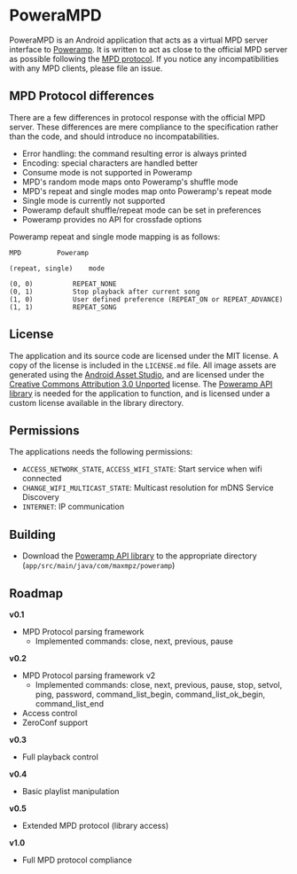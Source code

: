 # PoweraMPD

PoweraMPD is an Android application that acts as a virtual MPD server interface to [Poweramp](http://powerampapp.com/). It is written to act as close to the official MPD server as possible following the [MPD protocol](http://www.musicpd.org/doc/protocol/). If you notice any incompatibilities with any MPD clients, please file an issue.

## MPD Protocol differences

There are a few differences in protocol response with the official MPD server. These differences are mere compliance to the specification rather than the code, and should introduce no incompatabilities.

- Error handling: the command resulting error is always printed
- Encoding: special characters are handled better
- Consume mode is not supported in Poweramp
- MPD's random mode maps onto Poweramp's shuffle mode
- MPD's repeat and single modes map onto Poweramp's repeat mode
- Single mode is currently not supported
- Poweramp default shuffle/repeat mode can be set in preferences
- Poweramp provides no API for crossfade options

Poweramp repeat and single mode mapping is as follows:

```
MPD			Poweramp

(repeat, single)	mode

(0, 0)			REPEAT_NONE
(0, 1)			Stop playback after current song
(1, 0)			User defined preference (REPEAT_ON or REPEAT_ADVANCE)
(1, 1)			REPEAT_SONG

```

## License

The application and its source code are licensed under the MIT license. A copy of the license is included in the `LICENSE.md` file. All image assets are generated using the [Android Asset Studio](https://romannurik.github.io/AndroidAssetStudio/), and are licensed under the [Creative Commons Attribution 3.0 Unported](http://creativecommons.org/licenses/by/3.0/legalcode) license. The [Poweramp API library](https://github.com/maxmpz/powerampapi/) is needed for the application to function, and is licensed under a custom license available in the library directory. 

## Permissions

The applications needs the following permissions:

- `ACCESS_NETWORK_STATE`, `ACCESS_WIFI_STATE`: Start service when wifi connected
- `CHANGE_WIFI_MULTICAST_STATE`: Multicast resolution for mDNS Service Discovery
- `INTERNET`: IP communication

## Building

- Download the [Poweramp API library](https://github.com/maxmpz/powerampapi/tree/master/poweramp_api_lib) to the appropriate directory 
(`app/src/main/java/com/maxmpz/poweramp`)

## Roadmap

**v0.1**

- MPD Protocol parsing framework
	- Implemented commands: close, next, previous, pause

**v0.2**

- MPD Protocol parsing framework v2
	- Implemented commands: close, next, previous, pause, stop, setvol, ping, password, command_list_begin, command_list_ok_begin, command_list_end
- Access control
- ZeroConf support

**v0.3**

- Full playback control

**v0.4**

- Basic playlist manipulation

**v0.5**

- Extended MPD protocol (library access)

**v1.0**

- Full MPD protocol compliance
